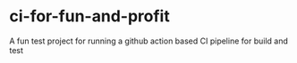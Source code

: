 # ci-for-fun-and-profit

A fun test project for running a github action based CI pipeline for build and test
